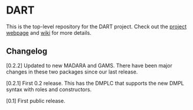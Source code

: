 # DART
This is the top-level repository for the DART project. Check out the [project webpage](http://cps-sei.github.io/dart) and [wiki](https://github.com/cps-sei/dart/wiki) for more details.

## Changelog

[0.2.2] Updated to new MADARA and GAMS. There have been major changes
        in these two packages since our last release.

[0.2.1] First 0.2 release. This has the DMPLC that supports the new
        DMPL syntax with roles and constructors.

[0.1]   First public release.
